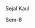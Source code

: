 <!DOCTYPE html>
<html>
<head>
<style>
h1 {
  color: blue;
  font-family: verdana;
  font-size: 300%;
}
</style>
</head>
<body>
<p>Sejal Kaul</p>
<p> Sem-6</p>
</body>
</html>
